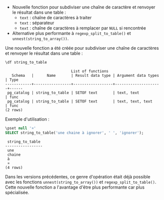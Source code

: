 <!--
Les commits sur ce sujet sont :

* https://git.postgresql.org/gitweb/?p=postgresql.git;a=commit;h=66f163068030b5c5fe792a0daee27822dac43791

Discussion

* https://www.postgresql.org/message-id/flat/CAFj8pRD8HOpjq2TqeTBhSo_QkzjLOhXzGCpKJ4nCs7Y9SQkuPw@mail.gmail.com

-->

<div class="slide-content">

* Nouvelle fonction pour subdiviser une chaîne de caractère et renvoyer le
  résultat dans une table :
  * `text` : chaîne de caractères à traiter
  * `text` : séparateur
  * `text` : chaîne de caractères à remplacer par `NULL` si rencontrée 
* Alternative plus performante à `regexp_split_to_table()` et
  `unnest(string_to_array())`.

</div>

<div class="notes">

Une nouvelle fonction a été créée pour subdiviser une chaîne de caractères et
renvoyer le résultat dans une table :

```sql
\df string_to_table
```
```text
                              List of functions
   Schema   |      Name       | Result data type | Argument data types | Type
------------+-----------------+------------------+---------------------+------
 pg_catalog | string_to_table | SETOF text       | text, text          | func
 pg_catalog | string_to_table | SETOF text       | text, text, text    | func
(2 rows)
```

Exemple d'utilisation :

```sql
\pset null '¤'
SELECT string_to_table('une chaine à ignorer', ' ', 'ignorer');
```
```text
 string_to_table
-----------------
 une
 chaine
 à
 ¤
(4 rows)
```

Dans les versions précédentes, ce genre d'opération était déjà possible avec
les fonctions `unnest(string_to_array())` et `regexp_split_to_table()`.
Cette nouvelle fonction a l'avantage d'être plus performante car plus spécialisée.

</div>
